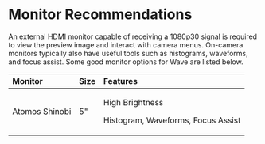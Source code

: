# Monitor Recommendations

An external HDMI monitor capable of receiving a 1080p30 signal is required to view the preview image and interact with camera menus. On-camera monitors typically also have useful tools such as histograms, waveforms, and focus assist. Some good monitor options for Wave are listed below.

<table>
  <thead>
    <tr>
      <th style="text-align:left">Monitor</th>
      <th style="text-align:left">Size</th>
      <th style="text-align:left">Features</th>
    </tr>
  </thead>
  <tbody>
    <tr>
      <td style="text-align:left">Atomos Shinobi</td>
      <td style="text-align:left">5&quot;</td>
      <td style="text-align:left">
        <p>High Brightness</p>
        <p>Histogram, Waveforms, Focus Assist</p>
      </td>
    </tr>
  </tbody>
</table>



